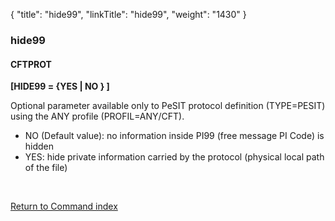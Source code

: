 {
    "title": "hide99",
    "linkTitle": "hide99",
    "weight": "1430"
}<span id="hide99"></span>

### hide99

#### CFTPROT

****[HIDE99 = {YES &#124; NO
} ]****

Optional parameter available only to PeSIT protocol definition (TYPE=PESIT)
using the ANY profile (PROFIL=ANY/CFT).

- NO (Default value): no information inside PI99
    (free message PI Code) is hidden
- YES: hide private information carried
    by the protocol (physical local path of the file)

 

[Return to Command index](../../)
